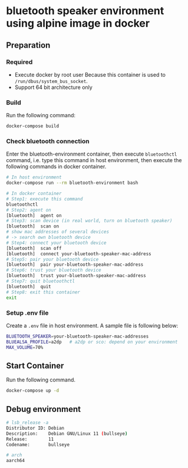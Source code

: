 # bluetooth speaker environment using alpine image in docker

## Preparation
### Required
* Execute docker by root user Because this container is used to `/run/dbus/system_bus_socket`.
* Support 64 bit architecture only

### Build
Run the following command:

```sh
docker-compose build
```

### Check bluetooth connection
Enter the bluetooth-environment container, then execute `bluetoothctl` command, i.e. type this command in host environment, then execute the following commands in docker container.

```sh
# In host environment
docker-compose run --rm bluetooth-environment bash

# In docker container
# Step1: execute this command
bluetoothctl
# Step2: agent on
[bluetooth]  agent on
# Step3: scan device (in real world, turn on bluetooth speaker)
[bluetooth]  scan on
# show mac addresses of several devices
# -> search own bluetooth device
# Step4: connect your bluetooth device
[bluetooth]  scan off
[bluetooth]  connect your-bluetooth-speaker-mac-address
# Step5: pair your bluetooth device
[bluetooth]  pair your-bluetooth-speaker-mac-address
# Step6: trust your bluetooth device
[bluetooth]  trust your-bluetooth-speaker-mac-address
# Step7: quit bluetoothctl
[bluetooth]  quit
# Step8: exit this container
exit
```

### Setup .env file
Create a `.env` file in host environment. A sample file is following below:

```sh
BLUETOOTH_SPEAKER=your-bluetooth-speaker-mac-addresses
BLUEALSA_PROFILE=a2dp   # a2dp or sco: depend on your environment
MAX_VOLUME=70%
```

## Start Container
Run the following command.

```sh
docker-compose up -d
```

## Debug environment
```sh
# lsb_release -a
Distributor ID: Debian
Description:    Debian GNU/Linux 11 (bullseye)
Release:        11
Codename:       bullseye

# arch
aarch64
```
